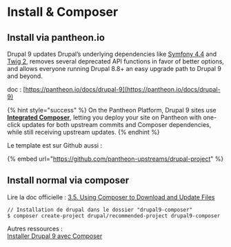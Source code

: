 # Install & Composer

## Install via pantheon.io

Drupal 9 updates Drupal’s underlying dependencies like [Symfony 4.4](https://symfony.com/releases/4.4) and [Twig 2](https://twig.symfony.com/doc/2.x/index.html), removes several deprecated API functions in favor of better options, and allows everyone running Drupal 8.8+ an easy upgrade path to Drupal 9 and beyond.

doc : [https://pantheon.io/docs/drupal-9](https://pantheon.io/docs/drupal-9)

{% hint style="success" %}
On the Pantheon Platform, Drupal 9 sites use [**Integrated Composer**](https://pantheon.io/docs/integrated-composer), letting you deploy your site on Pantheon with one-click updates for both upstream commits and Composer dependencies, while still receiving upstream updates.
{% endhint %}

Le template est sur Github aussi :

{% embed url="https://github.com/pantheon-upstreams/drupal-project" %}

## Install normal via composer

Lire la doc officielle : [3.5. Using Composer to Download and Update Files](https://www.drupal.org/docs/user_guide/en/install-composer.html)

```text
// Installation de drupal dans le dossier "drupal9-composer"
$ composer create-project drupal/recommended-project drupal9-composer
```

Autres ressources :   
[Installer Drupal 9 avec Composer](https://www.itss.paris/blog/installer-drupal-9-avec-composer)  


